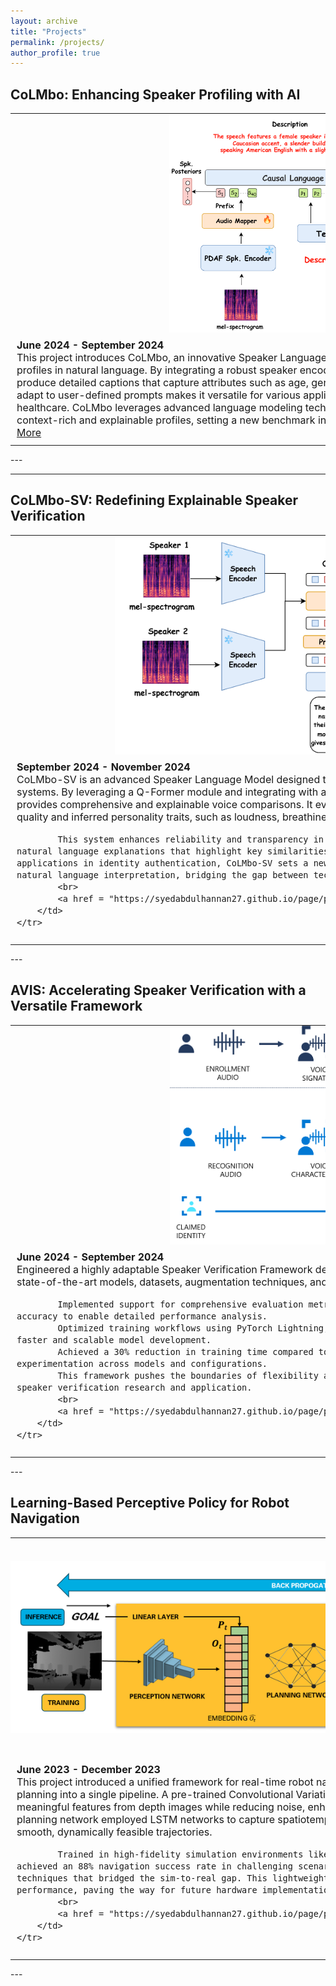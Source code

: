 ```yaml
---
layout: archive
title: "Projects"
permalink: /projects/
author_profile: true
---
```


## CoLMbo: Enhancing Speaker Profiling with AI
<table style="border: none; border-collapse: collapse;">
    <tr>
        <td style="padding: 0px; border: none;">
            <div style="width: 900px; height: 350px; border-radius: 15px; overflow: visible; text-align: center;">
                <img src="../images/colombo.png" alt="Project Image" style="width: 100%; height: 100%; object-fit: contain;">
            </div>
        </td>
    </tr>
    <tr>
        <td style="padding: 10px; border: none; vertical-align: top; font-size: 16px;">
            <b>June 2024 - September 2024</b><br>
            This project introduces CoLMbo, an innovative Speaker Language Model designed to generate descriptive speaker profiles in natural language. By integrating a robust speaker encoder with prompt-based conditioning, CoLMbo can produce detailed captions that capture attributes such as age, gender, accent, and dialect. The model's ability to adapt to user-defined prompts makes it versatile for various applications, including forensics, customer service, and healthcare. CoLMbo leverages advanced language modeling techniques and speaker embeddings to provide context-rich and explainable profiles, setting a new benchmark in speaker recognition systems.
            <br>
            <a href = "https://syedabdulhannan27.github.io/page/project_desc/COLMBO">More</a>
        </td>
    </tr>
</table>
---

---

## CoLMbo-SV: Redefining Explainable Speaker Verification
<table style="border: none; border-collapse: collapse;">
    <tr>
        <td style="padding: 0px; border: none;">
            <div style="width: 900px; height: 350px; border-radius: 15px; overflow: visible; text-align: center;">
                <img src="../images/sample_project.png" alt="Project Image" style="width: 100%; height: 100%; object-fit: contain;">
            </div>
        </td>
    </tr>
    <tr>
        <td style="padding: 10px; border: none; vertical-align: top; font-size: 16px;">
            <b>September 2024 - November 2024</b><br>
            CoLMbo-SV is an advanced Speaker Language Model designed to transform traditional speaker verification systems. By leveraging a Q-Former module and integrating with a Large Language Model (LLM), CoLMbo-SV provides comprehensive and explainable voice comparisons. It evaluates two speech inputs to analyze both voice quality and inferred personality traits, such as loudness, breathiness, and OCEAN personality dimensions.

            This system enhances reliability and transparency in speaker verification tasks by generating natural language explanations that highlight key similarities and differences between speakers. With applications in identity authentication, CoLMbo-SV sets a new benchmark for combining audio processing with natural language interpretation, bridging the gap between technical precision and user-friendly insights.
            <br>
            <a href = "https://syedabdulhannan27.github.io/page/project_desc/COLOMBOSV">More</a>
        </td>
    </tr>
</table>
---


## AVIS: Accelerating Speaker Verification with a Versatile Framework
<table style="border: none; border-collapse: collapse;">
    <tr>
        <td style="padding: 0px; border: none;">
            <div style="width: 900px; height: 350px; border-radius: 15px; overflow: visible; text-align: center;">
                <img src="../images/avis.png" alt="Project Image" style="width: 100%; height: 100%; object-fit: contain;">
            </div>
        </td>
    </tr>
    <tr>
        <td style="padding: 10px; border: none; vertical-align: top; font-size: 16px;">
            <b>June 2024 - September 2024</b><br>
            Engineered a highly adaptable Speaker Verification Framework designed to integrate seamlessly with a variety of state-of-the-art models, datasets, augmentation techniques, and feature extractors. Key achievements include:

            Implemented support for comprehensive evaluation metrics such as Equal Error Rate (EER) and accuracy to enable detailed performance analysis.
            Optimized training workflows using PyTorch Lightning, leveraging distributed multi-GPU support for faster and scalable model development.
            Achieved a 30% reduction in training time compared to standard PyTorch frameworks, enabling rapid experimentation across models and configurations.
            This framework pushes the boundaries of flexibility and efficiency, setting a new standard for speaker verification research and application.
            <br>
            <a href = "https://syedabdulhannan27.github.io/page/project_desc/AVIS">More</a>
        </td>
    </tr>
</table>
---

## Learning-Based Perceptive Policy for Robot Navigation
<table style="border: none; border-collapse: collapse;">
    <tr>
        <td style="padding: 0px; border: none;">
            <div style="width: 900px; height: 350px; border-radius: 15px; overflow: visible; text-align: center;">
                <img src="../images/drone.png" alt="Project Image" style="width: 100%; height: 100%; object-fit: contain;">
            </div>
        </td>
    </tr>
    <tr>
        <td style="padding: 10px; border: none; vertical-align: top; font-size: 16px;">
            <b>June 2023 - December 2023</b><br>
            This project introduced a unified framework for real-time robot navigation by integrating perception and path planning into a single pipeline. A pre-trained Convolutional Variational Autoencoder (CVAE) was utilized to extract meaningful features from depth images while reducing noise, enhancing the accuracy of downstream tasks. The planning network employed LSTM networks to capture spatiotemporal dependencies, enabling the generation of smooth, dynamically feasible trajectories.

            Trained in high-fidelity simulation environments like Gazebo and Matterport3D, the framework achieved an 88% navigation success rate in challenging scenarios, thanks to advanced data augmentation techniques that bridged the sim-to-real gap. This lightweight and efficient architecture ensures real-time performance, paving the way for future hardware implementations in complex, real-world environments.
            <br>
            <a href = "https://syedabdulhannan27.github.io/page/project_desc/DRONE">More</a>
        </td>
    </tr>
</table>
---